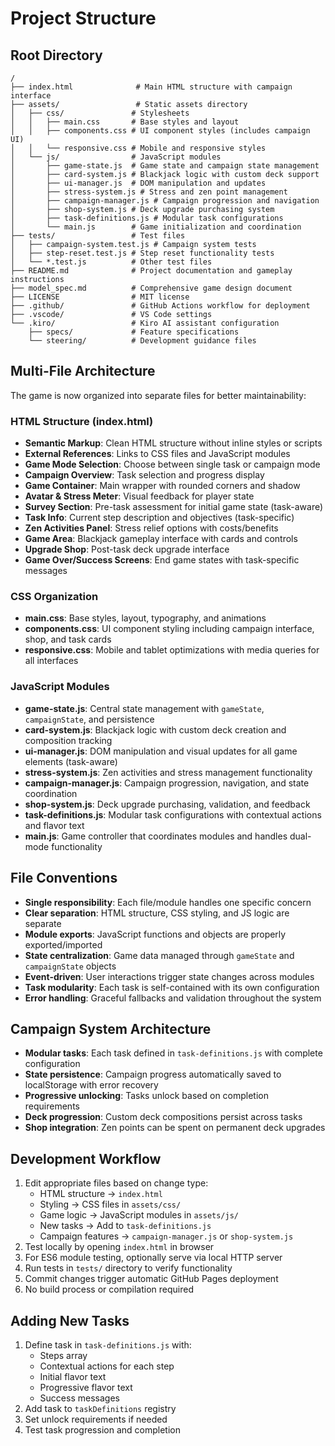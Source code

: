# Project Structure

## Root Directory
```
/
├── index.html              # Main HTML structure with campaign interface
├── assets/                 # Static assets directory
│   ├── css/               # Stylesheets
│   │   ├── main.css       # Base styles and layout
│   │   ├── components.css # UI component styles (includes campaign UI)
│   │   └── responsive.css # Mobile and responsive styles
│   └── js/                # JavaScript modules
│       ├── game-state.js  # Game state and campaign state management
│       ├── card-system.js # Blackjack logic with custom deck support
│       ├── ui-manager.js  # DOM manipulation and updates
│       ├── stress-system.js # Stress and zen point management
│       ├── campaign-manager.js # Campaign progression and navigation
│       ├── shop-system.js # Deck upgrade purchasing system
│       ├── task-definitions.js # Modular task configurations
│       └── main.js        # Game initialization and coordination
├── tests/                 # Test files
│   ├── campaign-system.test.js # Campaign system tests
│   ├── step-reset.test.js # Step reset functionality tests
│   └── *.test.js          # Other test files
├── README.md              # Project documentation and gameplay instructions
├── model_spec.md          # Comprehensive game design document
├── LICENSE                # MIT license
├── .github/               # GitHub Actions workflow for deployment
├── .vscode/               # VS Code settings
└── .kiro/                 # Kiro AI assistant configuration
    ├── specs/             # Feature specifications
    └── steering/          # Development guidance files
```

## Multi-File Architecture
The game is now organized into separate files for better maintainability:

### HTML Structure (index.html)
- **Semantic Markup**: Clean HTML structure without inline styles or scripts
- **External References**: Links to CSS files and JavaScript modules
- **Game Mode Selection**: Choose between single task or campaign mode
- **Campaign Overview**: Task selection and progress display
- **Game Container**: Main wrapper with rounded corners and shadow
- **Avatar & Stress Meter**: Visual feedback for player state
- **Survey Section**: Pre-task assessment for initial game state (task-aware)
- **Task Info**: Current step description and objectives (task-specific)
- **Zen Activities Panel**: Stress relief options with costs/benefits
- **Game Area**: Blackjack gameplay interface with cards and controls
- **Upgrade Shop**: Post-task deck upgrade interface
- **Game Over/Success Screens**: End game states with task-specific messages

### CSS Organization
- **main.css**: Base styles, layout, typography, and animations
- **components.css**: UI component styling including campaign interface, shop, and task cards
- **responsive.css**: Mobile and tablet optimizations with media queries for all interfaces

### JavaScript Modules
- **game-state.js**: Central state management with `gameState`, `campaignState`, and persistence
- **card-system.js**: Blackjack logic with custom deck creation and composition tracking
- **ui-manager.js**: DOM manipulation and visual updates for all game elements (task-aware)
- **stress-system.js**: Zen activities and stress management functionality
- **campaign-manager.js**: Campaign progression, navigation, and state coordination
- **shop-system.js**: Deck upgrade purchasing, validation, and feedback
- **task-definitions.js**: Modular task configurations with contextual actions and flavor text
- **main.js**: Game controller that coordinates modules and handles dual-mode functionality

## File Conventions
- **Single responsibility**: Each file/module handles one specific concern
- **Clear separation**: HTML structure, CSS styling, and JS logic are separate
- **Module exports**: JavaScript functions and objects are properly exported/imported
- **State centralization**: Game data managed through `gameState` and `campaignState` objects
- **Event-driven**: User interactions trigger state changes across modules
- **Task modularity**: Each task is self-contained with its own configuration
- **Error handling**: Graceful fallbacks and validation throughout the system

## Campaign System Architecture
- **Modular tasks**: Each task defined in `task-definitions.js` with complete configuration
- **State persistence**: Campaign progress automatically saved to localStorage with error recovery
- **Progressive unlocking**: Tasks unlock based on completion requirements
- **Deck progression**: Custom deck compositions persist across tasks
- **Shop integration**: Zen points can be spent on permanent deck upgrades

## Development Workflow
1. Edit appropriate files based on change type:
   - HTML structure → `index.html`
   - Styling → CSS files in `assets/css/`
   - Game logic → JavaScript modules in `assets/js/`
   - New tasks → Add to `task-definitions.js`
   - Campaign features → `campaign-manager.js` or `shop-system.js`
2. Test locally by opening `index.html` in browser
3. For ES6 module testing, optionally serve via local HTTP server
4. Run tests in `tests/` directory to verify functionality
5. Commit changes trigger automatic GitHub Pages deployment
6. No build process or compilation required

## Adding New Tasks
1. Define task in `task-definitions.js` with:
   - Steps array
   - Contextual actions for each step
   - Initial flavor text
   - Progressive flavor text
   - Success messages
2. Add task to `taskDefinitions` registry
3. Set unlock requirements if needed
4. Test task progression and completion